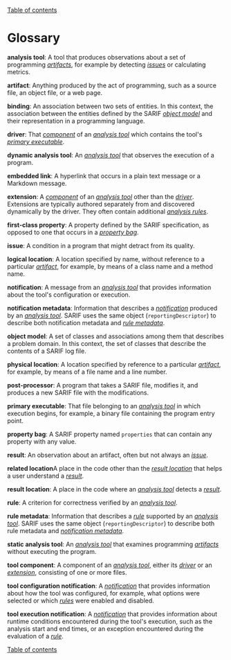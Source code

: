 [Table of contents](../README.md#contents)

# Glossary

<a id="analysis-tool"></a>**analysis tool**: A tool that produces observations about a set of programming
<a href="#artifact">_artifacts_</a>, for example by detecting <a href="#issue">_issues_</a>
or calculating metrics.

<a id="artifact"></a>**artifact**: Anything produced by the act of programming, such as a source file, an object file,
or a web page.

<a id="binding"></a>**binding**: An association between two sets of entities.
In this context, the association between the entities defined by the SARIF <a href="#object-model">_object model_</a>
and their representation in a programming language.

<a id="driver"></a>**driver**: That <a href="#tool-component">_component_</a> of an
<a href="#analysis-tool">_analysis tool_</a> which contains the tool's
<a href="#primary-executable">_primary executable_</a>.

<a id="dynamic-analysis-tool"></a>**dynamic analysis tool**: An <a href="#analysis-tool">_analysis tool_</a> that
observes the execution of a program.

<a id="embedded-link"></a>**embedded link**: A hyperlink that occurs in a plain text message or a Markdown message.

<a id="extension"></a>**extension**: A <a href="#tool-component">_component_</a> of an
<a href="#analysis-tool">_analysis tool_</a> other than the <a href="#driver">_driver_</a>.
Extensions are typically authored separately from and discovered dynamically by the driver.
They often contain additional <a href="#rule">_analysis rules_</a>.

<a id="first-class-property"></a>**first-class property**: A property defined by the SARIF specification, as opposed to
one that occurs in a <a href="#property-bag">_property bag_</a>.

<a id="issue"></a>**issue**: A condition in a program that might detract from its quality.

<a id="logical-location"></a>**logical location**: A location specified by name, without reference to a particular
<a href="artifact">_artifact_</a>, for example, by means of a class name and a method name.

<a id="notification"></a>**notification**: A message from an <a href="#analysis-tool">_analysis tool_</a>
that provides information about the tool's configuration or execution.

<a id="notification-metadata"></a>**notification metadata**: Information that describes
a <a href="#notification">_notification_</a> produced by
an <a href="#analysis-tool">_analysis tool_</a>.
SARIF uses the same object (`reportingDescriptor`) to describe both notification metadata and
<a href="#rule-metadata">_rule metadata_</a>.

<a id="object-model"></a>**object model**: A set of classes and associations among them that describes a problem domain.
In this context, the set of classes that describe the contents of a SARIF log file.

<a id="physical-location"></a>**physical location**: A location specified by reference to a particular
<a href="#artifact">_artifact_</a>, for example, by means of a file name and a line number.

<a id="post-processor"></a>**post-processor**: A program that takes a SARIF file, modifies it,
and produces a new SARIF file with the modifications.

<a id="primary-executable"></a>**primary executable**: That file belonging to an
<a href="#analysis-tool">_analysis tool_</a> in which execution begins,
for example, a binary file containing the program entry point.

<a id="property-bag"></a>**property bag**: A SARIF property named `properties` that can contain any property
with any value.

<a id="result"></a>**result**: An observation about an artifact, often but not always an <a href="#issue">_issue_</a>.

<a id="related-location"></a>**related location**A place in the code other than the
<a href="#result-location">_result location_</a> that helps a user understand a <a href="#result">_result_</a>.

<a id="result-location"></a>**result location**: A place in the code where an <a href="#analysis-tool">_analysis tool_</a>
detects a <a href="#result">_result_</a>.

<a id="rule"></a>**rule**: A criterion for correctness verified by an <a href="#analysis-tool">_analysis tool_</a>.

<a id="rule-metadata"></a>**rule metadata**: Information that describes a <a href="#rule">_rule_</a> supported by
an <a href="#analysis-tool">_analysis tool_</a>.
SARIF uses the same object (`reportingDescriptor`) to describe both rule metadata and
<a href="#notification-metadata">_notification metadata_</a>.

<a id="static-analysis-tool"></a>**static analysis tool**: An <a href="#analysis-tool">_analysis tool_</a>
that examines programming <a href="#artifact">_artifacts_</a> without executing the program.

<a id="tool-component"></a>**tool component**: A component of an <a href="#analysis-tool">_analysis tool_</a>,
either its <a href="#driver">_driver_</a> or an <a href="#extension">_extension_</a>,
consisting of one or more files.

<a id="config-notif"></a>**tool configuration notification**: A <a href="#notification">_notification_</a>
that provides information about how the tool was configured,
for example, what options were selected or which <a href="#rule">_rules_</a> were enabled and disabled.

<a id="exec-notif"></a>**tool execution notification**: A <a href="#notification">_notification_</a>
that provides information about runtime conditions encountered during the tool's execution,
such as the analysis start and end times, or an exception encountered during the evaluation of
a <a href="#rule">_rule_</a>.

[Table of contents](../README.md#contents)

